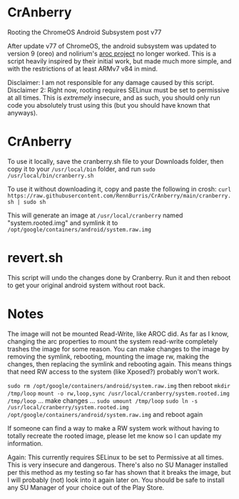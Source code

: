 # CrAnberry
Rooting the ChromeOS Android Subsystem post v77

After update v77 of ChromeOS, the android subsystem was updated to version 9 (oreo) and nolirium's [aroc project](https://github.com/nolirium/aroc) no longer worked. This is a script heavily inspired by their initial work, but made much more simple, and with the restrictions of at least ARMv7 v84 in mind.

Disclaimer: I am not responsible for any damage caused by this script.
Disclaimer 2: Right now, rooting requires SELinux must be set to permissive at all times. This is *extremely* insecure, and as such, you should only run code you absolutely trust using this (but you should have known that anyways).

# CrAnberry

To use it locally, save the cranberry.sh file to your Downloads folder, then copy it to your `/usr/local/bin` folder, and run `sudo /usr/local/bin/cranberry.sh`

To use it without downloading it, copy and paste the following in crosh: `curl https://raw.githubusercontent.com/RennBurris/CrAnberry/main/cranberry.sh | sudo sh`

This will generate an image at `/usr/local/cranberry` named "system.rooted.img" and symlink it to `/opt/google/containers/android/system.raw.img`


# revert.sh

This script will undo the changes done by Cranberry. Run it and then reboot to get your original android system without root back.

# Notes

The image will not be mounted Read-Write, like AROC did. As far as I know, changing the arc properties to mount the system read-write completely trashes the image for some reason. You can make changes to the image by removing the symlink, rebooting, mounting the image rw, making the changes, then replacing the symlink and rebooting again. This means things that need RW access to the system (like Xposed?) probably won't work.

`sudo rm /opt/google/containers/android/system.raw.img`
then reboot
`mkdir /tmp/loop`
`mount -o rw,loop,sync /usr/local/cranberry/system.rooted.img /tmp/loop`
... make changes ...
`sudo umount /tmp/loop`
`sudo ln -s /usr/local/cranberry/system.rooted.img /opt/google/containers/android/system.raw.img`
and reboot again

If someone can find a way to make a RW system work without having to totally recreate the rooted image, please let me know so I can update my information.

Again: This currently requires SELinux to be set to Permissive at all times. This is very insecure and dangerous. There's also no SU Manager installed per this method as my testing so far has shown that it breaks the image, but I will probably (not) look into it again later on. You should be safe to install any SU Manager of your choice out of the Play Store.
